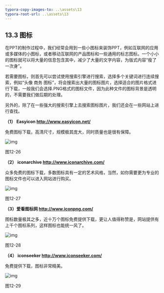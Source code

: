 ```yaml
---
typora-copy-images-to: ..\assets\13
typora-root-url: ..\assets\13
---
```


## **13.3**  **图标**

在PPT的制作过程中，我们经常会用到一些小图标来装饰PPT，例如互联网的应用或多媒体的小图标，或者移动互联网的产品图标和一些通用的标志图标。一个小小的图标就可以将大量的信息包含其中，减少了大量的文字内容，为版式内容“瘦了一次身”。

若需要图标，则首先可以尝试使用搜索引擎进行搜索，选择多个关键词进行连续搜索，例如“头像 商务 图标”，将会搜索出大量的图标图片，选择适合的图片格式进行下载，一般我们会选择.PNG格式的图标文件，因为此种文件的图标背景是透明的，不需要我们做后期的处理。

另外的，除了在一些强大的搜索引擎上去搜索图标图片，我们还会在一些网站上进行查找。

**（1） Easyicon   http://www.easyicon.net/**

免费图标下载，高清尺寸，规模极其庞大，同时质量也是很有保障。

![img](/../../第十三章%20搜集资源.files/image026.jpg)

图12-26

**（2） iconarchive   http://www.iconarchive.com/**

众多免费的图标下载，多数图标具有一定的艺术风格，当然，如你需要更为专业的图标文件也可以进入网站进行购买。

![img](/../../第十三章%20搜集资源.files/image027.jpg)

图12-27

**（3）爱看图标网  http://www.iconpng.com/**

图标数量极其之多，近十万个图标免费提供下载，更让人值得称赞是，网站提供有上千个图标系列，这样图标也能统一风了。

![img](/../../第十三章%20搜集资源.files/image028.jpg)

图12-28

**（4）  iconseeker  http://www.iconseeker.com/**

免费提供下载，图标非常精美。

![img](/../../第十三章%20搜集资源.files/image029.jpg)

图12-29